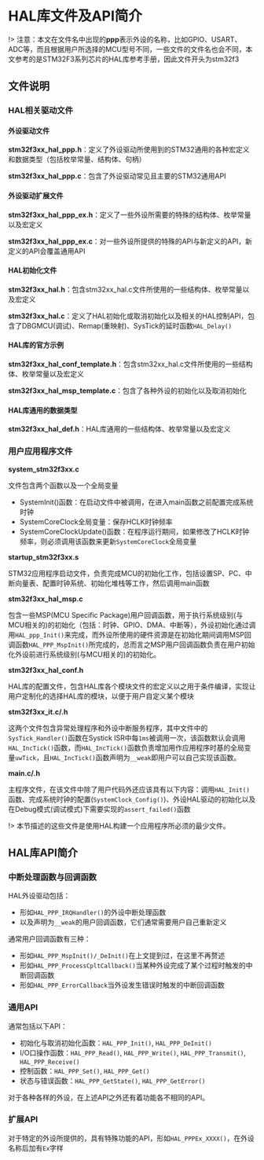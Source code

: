 # HAL库文件及API简介

!> 注意：本文在文件名中出现的**ppp**表示外设的名称，比如GPIO、USART、ADC等，而且根据用户所选择的MCU型号不同，一些文件的文件名也会不同，本文参考的是STM32F3系列芯片的HAL库参考手册，因此文件开头为stm32f3

## 文件说明

### HAL相关驱动文件

#### 外设驱动文件

**stm32f3xx_hal_ppp.h**：定义了外设驱动所使用到的STM32通用的各种宏定义和数据类型（包括枚举常量、结构体、句柄）

**stm32f3xx_hal_ppp.c**：包含了外设驱动常见且主要的STM32通用API

#### 外设驱动扩展文件

**stm32f3xx_hal_ppp_ex.h**：定义了一些外设所需要的特殊的结构体、枚举常量以及宏定义

**stm32f3xx_hal_ppp_ex.c**：对一些外设所提供的特殊的API与新定义的API，新定义的API会覆盖通用API

#### HAL初始化文件

**stm32f3xx_hal.h**：包含stm32xx_hal.c文件所使用的一些结构体、枚举常量以及宏定义

**stm32f3xx_hal.c**：定义了HAL初始化或取消初始化以及相关的HAL控制API，包含了DBGMCU(调试)、Remap(重映射)、SysTick的延时函数`HAL_Delay()`

#### HAL库的官方示例

**stm32f3xx_hal_conf_template.h**：包含stm32xx_hal.c文件所使用的一些结构体、枚举常量以及宏定义

**stm32f3xx_hal_msp_template.c**：包含了各种外设的初始化以及取消初始化

#### HAL库通用的数据类型

**stm32f3xx_hal_def.h**：HAL库通用的一些结构体、枚举常量以及宏定义


### 用户应用程序文件

**system_stm32f3xx.c**

文件包含两个函数以及一个全局变量

+ SystemInit()函数：在启动文件中被调用，在进入main函数之前配置完成系统时钟
+ SystemCoreClock全局变量：保存HCLK时钟频率
+ SystemCoreClockUpdate()函数：在程序运行期间，如果修改了HCLK时钟频率，则必须调用该函数来更新`SystemCoreClock`全局变量

**startup_stm32f3xx.s**

STM32应用程序启动文件，负责完成MCU的初始化工作，包括设置SP、PC、中断向量表、配置时钟系统、初始化堆栈等工作，然后调用main函数

**stm32f3xx_hal_msp.c**

包含一些MSP(MCU Specific Package)用户回调函数，用于执行系统级别(与MCU相关的)的初始化（包括：时钟、GPIO、DMA、中断等），外设初始化通过调用`HAL_ppp_Init()`来完成，而外设所使用的硬件资源是在初始化期间调用MSP回调函数`HAL_PPP_MspInit()`所完成的，总而言之MSP用户回调函数负责在用户初始化外设前进行系统级别(与MCU相关的)的初始化。

**stm32f3xx_hal_conf.h**

HAL库的配置文件，包含HAL库各个模块文件的宏定义以之用于条件编译，实现让用户定制化的选择HAL库的模块，以便于用户自定义某个模块

**stm32f3xx_it.c/.h**

这两个文件包含异常处理程序和外设中断服务程序，其中文件中的`SysTick_Handler()`函数在Systick ISR中每`1ms`被调用一次，该函数默认会调用`HAL_IncTick()`函数，而`HAL_IncTick()`函数负责增加用作应用程序时基的全局变量`uwTick`，且`HAL_IncTick()`函数声明为`__weak`即用户可以自己实现该函数。

**main.c/.h**

主程序文件，在该文件中除了用户代码外还应该具有以下内容：调用`HAL_Init()`函数、完成系统时钟的配置(`SystemClock_Config()`)、外设HAL驱动的初始化以及在Debug模式(调试模式)下需要实现的`assert_failed()`函数

!> 本节描述的这些文件是使用HAL构建一个应用程序所必须的最少文件。


## HAL库API简介

### 中断处理函数与回调函数

HAL外设驱动包括：

+ 形如`HAL_PPP_IRQHandler()`的外设中断处理函数
+ 以及声明为`__weak`的用户回调函数，它们通常需要用户自己重新定义

通常用户回调函数有三种：

+ 形如`HAL_PPP_MspInit()/_DeInit()`在上文提到过，在这里不再赘述
+ 形如`HAL_PPP_ProcessCpltCallback()`当某种外设完成了某个过程时触发的中断回调函数
+ 形如`HAL_PPP_ErrorCallback`当外设发生错误时触发的中断回调函数

### 通用API

通常包括以下API：

+ 初始化与取消初始化函数：`HAL_PPP_Init()`, `HAL_PPP_DeInit()`
+ I/O口操作函数：`HAL_PPP_Read()`, `HAL_PPP_Write()`, `HAL_PPP_Transmit()`, `HAL_PPP_Receive()`
+ 控制函数：`HAL_PPP_Set()`, `HAL_PPP_Get()`
+ 状态与错误函数：`HAL_PPP_GetState()`, `HAL_PPP_GetError()`

对于各种各样的外设，在上述API之外还有着功能各不相同的API。

### 扩展API

对于特定的外设所提供的，具有特殊功能的API，形如`HAL_PPPEx_XXXX()`，在外设名称后加有`Ex`字样

